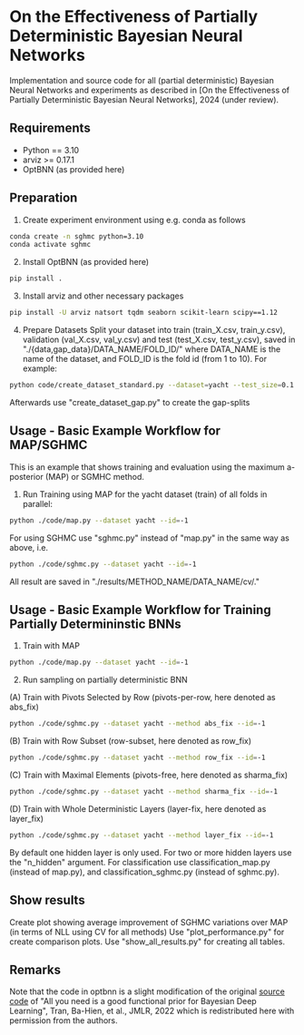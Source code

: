 # On the Effectiveness of Partially Deterministic Bayesian Neural Networks

Implementation and source code for all (partial deterministic) Bayesian Neural Networks and experiments as described in [On the Effectiveness of Partially Deterministic Bayesian Neural Networks], 2024 (under review).

## Requirements

- Python == 3.10
- arviz >= 0.17.1
- OptBNN (as provided here)

## Preparation

1. Create experiment environment using e.g. conda as follows
```bash
conda create -n sghmc python=3.10
conda activate sghmc
```

2. Install OptBNN (as provided here)
```bash
pip install .
```

3. Install arviz and other necessary packages
```bash
pip install -U arviz natsort tqdm seaborn scikit-learn scipy==1.12
```

4. Prepare Datasets
Split your dataset into train (train_X.csv, train_y.csv), 
validation (val_X.csv, val_y.csv) and test (test_X.csv, test_y.csv), saved in "./{data,gap_data}/DATA_NAME/FOLD_ID/" where
DATA_NAME is the name of the dataset, and FOLD_ID is the fold id (from 1 to 10).
For example:
```bash
python code/create_dataset_standard.py --dataset=yacht --test_size=0.1
```
Afterwards use "create_dataset_gap.py" to create the gap-splits


## Usage - Basic Example Workflow for MAP/SGHMC

This is an example that shows training and evaluation using the maximum a-posterior (MAP) or SGMHC method.

1. Run Training using MAP for the yacht dataset (train) of all folds in parallel:
```bash
python ./code/map.py --dataset yacht --id=-1
```

For using SGHMC use "sghmc.py" instead of "map.py" in the same way as above, i.e.
```bash
python ./code/sghmc.py --dataset yacht --id=-1
```

All result are saved in "./results/METHOD_NAME/DATA_NAME/cv/."

## Usage - Basic Example Workflow for Training Partially Determininstic BNNs

1. Train with MAP 
```bash
python ./code/map.py --dataset yacht --id=-1
```

2. Run sampling on partially deterministic BNN


(A) Train with Pivots Selected by Row  (pivots-per-row, here denoted as abs_fix)
```bash
python ./code/sghmc.py --dataset yacht --method abs_fix --id=-1
```

(B) Train with Row Subset (row-subset, here denoted as row_fix)
```bash
python ./code/sghmc.py --dataset yacht --method row_fix --id=-1
```

(C) Train with Maximal Elements (pivots-free, here denoted as sharma_fix)
```bash
python ./code/sghmc.py --dataset yacht --method sharma_fix --id=-1
```

(D) Train with Whole Deterministic Layers (layer-fix, here denoted as layer_fix)
```bash
python ./code/sghmc.py --dataset yacht --method layer_fix --id=-1
```

By default one hidden layer is only used. For two or more hidden layers use the "n_hidden" argument.
For classification use classification_map.py (instead of map.py), and classification_sghmc.py (instead of sghmc.py). 

## Show results 

Create plot showing average improvement of SGHMC variations over MAP (in terms of NLL using CV for all methods)
Use "plot_performance.py" for create comparison plots.
Use "show_all_results.py" for creating all tables.


## Remarks

Note that the code in optbnn is a slight modification of the original [source code](https://github.com/tranbahien/you-need-a-good-prior) of 
"All you need is a good functional prior for Bayesian Deep Learning", Tran, Ba-Hien, et al., JMLR, 2022 
which is redistributed here with permission from the authors.